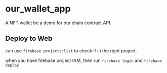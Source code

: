 # our_wallet_app

A NFT wallet be a demo for our chain contract API.

## Deploy to Web

can use `firebase projects:list` to check if in the right project.

when you have firebase project IAM, then run `firebase login` and
`firebase deploy`